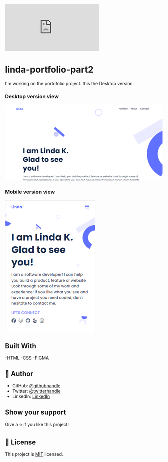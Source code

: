 
![](http://127.0.0.1:5500/Index.html)

# linda-portfolio-part2
I'm working on the portofolio project. this the Desktop version. 
### Desktop version view
![screenshot](./dess.PNG)
### Mobile version view
![screenshot](./mobile.PNG)

## Built With

-HTML
-CSS
-FIGMA

## 👤 Author

- GitHub: [@githubhandle](https://github.com/keza681)
- Twitter: [@twitterhandle](https://twitter.com/LKeza19)
- LinkedIn: [LinkedIn](https://www.linkedin.com/in/linda-keza-a10150218/)

## Show your support

Give a ⭐️ if you like this project!


## 📝 License

This project is [MIT](./MIT.md) licensed.